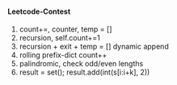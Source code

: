 #### Leetcode-Contest
1. count+=, counter, temp = []
2. recursion, self.count+=1
3. recursion + exit + temp = [] dynamic append
4. rolling prefix-dict count++
5. palindromic, check odd/even lengths
6. result = set(); result.add(int(s[i:i+k], 2))
